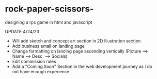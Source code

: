 # rock-paper-scissors-
designing a rps game in html and javascript

UPDATE 4/24/23
- Will add sketch and concept art section in 2D Illustration section
- Add business email on landing page
- Change formatting on landing page ascending vertically (Picture ==> Name --> Desc. --> Socials)
- Edit commission rules
- Add a "Coming Soon" Section in the web development journey as I do not have enough experience.
